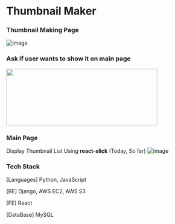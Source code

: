 # Thumbnail Maker

### Thumbnail Making Page
![image](https://user-images.githubusercontent.com/97934158/185905843-535d7ceb-f218-4179-a9e9-961ff78e73cf.png)
<br />

### Ask if user wants to show it on main page
<img src="https://user-images.githubusercontent.com/97934158/185908561-6d13d8b6-e6f5-4c94-a9e0-2675e7dc4fc1.png" width=400 height=150 />

### Main Page
Display Thumbnail List Using **react-slick** (Today, So far)
![image](https://user-images.githubusercontent.com/97934158/185907935-d577ebb3-0b69-4e54-83eb-f0a92429b983.png)


### Tech Stack
[Languages] Python, JavaScript

[BE] Django, AWS EC2, AWS S3

[FE] React

[DataBase] MySQL
